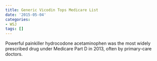 ```yaml
---
title: Generic Vicodin Tops Medicare List
date: '2015-05-04'
categories:
- WSJ
tags: []
---
```

Powerful painkiller hydrocodone acetaminophen was the most widely prescribed drug under Medicare Part D in 2013, often by primary-care doctors.